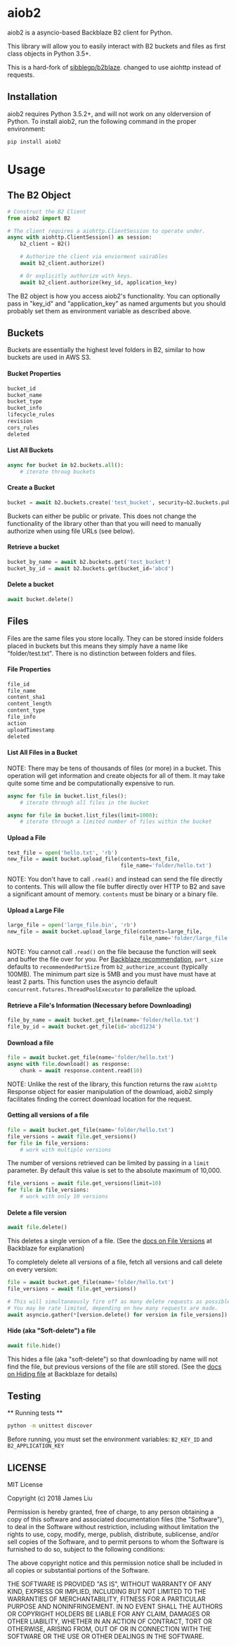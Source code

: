 # aiob2

aiob2 is a asyncio-based Backblaze B2 client for Python.

This library will allow you to easily interact with B2 buckets and files as first
class objects in Python 3.5+.

This is a hard-fork of [sibblegp/b2blaze](https://github.com/sibblegp/b2blaze).
changed to use aiohttp instead of requests.

## Installation

aiob2 requires Python 3.5.2+, and will  not work on any olderversion of Python.
To install aiob2, run the following command in the proper environment:

```bas aiobh
pip install aiob2
```

# Usage

## The B2 Object

```python
# Construct the B2 Client
from aiob2 import B2

# The client requires a aiohttp.ClientSession to operate under.
async with aiohttp.ClientSession() as session:
    b2_client = B2()

    # Authorize the client via enviorment vairables
    await b2_client.authorize()

    # Or explicitly authorize with keys.
    await b2_client.authorize(key_id, application_key)
```

The B2 object is how you access aiob2's functionality. You can optionally pass
in "key_id" and "application_key" as named arguments but you should probably set
them as environment variable as described above.

## Buckets

Buckets are essentially the highest level folders in B2, similar to how buckets
are used in AWS S3.

#### Bucket Properties

```python
bucket_id
bucket_name
bucket_type
bucket_info
lifecycle_rules
revision
cors_rules
deleted
```

#### List All Buckets

```python
async for bucket in b2.buckets.all():
    # iterate throug buckets
```

#### Create a Bucket

```python
bucket = await b2.buckets.create('test_bucket', security=b2.buckets.public)
```

Buckets can either be public or private. This does not change the functionality
of the library other than that you will need to manually authorize when using
file URLs (see below).

#### Retrieve a bucket

```python
bucket_by_name = await b2.buckets.get('test_bucket')
bucket_by_id = await b2.buckets.get(bucket_id='abcd')
```

#### Delete a bucket

```python
await bucket.delete()
```

## Files

Files are the same files you store locally. They can be stored inside folders
placed in buckets but this means they simply have a name like "folder/test.txt".
There is no distinction between folders and files.

#### File Properties

```python
file_id
file_name
content_sha1
content_length
content_type
file_info
action
uploadTimestamp
deleted
```

#### List All Files in a Bucket

NOTE: There may be tens of thousands of files (or more) in a bucket. This
operation will get information and create objects for all of them. It may take
quite some time and be computationally expensive to run.

```python
async for file in bucket.list_files():
    # iterate through all files in the bucket

async for file in bucket.list_files(limit=1000):
    # iterate through a limited number of files within the bucket
```

#### Upload a File

```python
text_file = open('hello.txt', 'rb')
new_file = await bucket.upload_file(contents=text_file,
                                    file_name='folder/hello.txt')
```

NOTE: You don't have to call `.read()` and instead can send the file directly to
contents. This will allow the file buffer directly over HTTP to B2 and save a
significant amount of memory. `contents` must be binary or a binary file.

#### Upload a Large File

```python
large_file = open('large_file.bin', 'rb')
new_file = await bucket.upload_large_file(contents=large_file,
                                          file_name='folder/large_file.bin')
```

NOTE: You cannot call `.read()` on the file because the function will seek and
buffer the file over for you. Per
[Backblaze recommendation](https://www.backblaze.com/b2/docs/large_files.html),
`part_size` defaults to `recommendedPartSize` from `b2_authorize_account`
(typically 100MB). The minimum part size is 5MB and you must have must have at
least 2 parts. This function uses the asyncio default
`concurrent.futures.ThreadPoolExecutor` to parallelize the upload.

#### Retrieve a File's Information (Necessary before Downloading)

```python
file_by_name = await bucket.get_file(name='folder/hello.txt')
file_by_id = await bucket.get_file(id='abcd1234')
```

#### Download a file

```python
file = await bucket.get_file(name='folder/hello.txt')
async with file.download() as response:
    chunk = await response.content.read(10)
```

NOTE: Unlike the rest of the library, this function returns the raw `aiohttp`
Response object for easier manipulation of the download, aiob2 simply
facilitates finding the correct download location for the request.

#### Getting all versions of a file

```python
file = await bucket.get_file(name='folder/hello.txt')
file_versions = await file.get_versions()
for file in file_versions:
    # work with multiple versions
```

The number of versions retrieved can be limited by passing in a `limit`
parameter. By default this value is set to the absolute maximum of 10,000.

```python
file_versions = await file.get_versions(limit=10)
for file in file_versions:
    # work with only 10 versions
```

#### Delete a file version

```python
await file.delete()
```

This deletes a single version of a file. (See the
[docs on File Versions](https://www.backblaze.com/b2/docs/b2_delete_file_version.html)
at Backblaze for explanation)

To completely delete all versions of a file, fetch all versions and call delete
on every version:

```python
file = await bucket.get_file(name='folder/hello.txt')
file_versions = await file.get_versions()

# This will simultaneously fire off as many delete requests as possible.
# You may be rate limited, depending on how many requests are made.
await asyncio.gather(*[version.delete() for version in file_versions])
```

#### Hide (aka "Soft-delete") a file

```python
await file.hide()
```

This hides a file (aka "soft-delete") so that downloading by name will not find
the file, but previous versions of the file are still stored. (See the
[docs on Hiding file](https://www.backblaze.com/b2/docs/b2_hide_file.html) at
Backblaze for details)

## Testing

** Running tests **

``` bash
python -m unittest discover
```

Before running, you must set the environment variables:
`B2_KEY_ID` and `B2_APPLICATION_KEY`

## LICENSE

MIT License

Copyright (c) 2018 James Liu

Permission is hereby granted, free of charge, to any person obtaining a copy
of this software and associated documentation files (the "Software"), to deal
in the Software without restriction, including without limitation the rights
to use, copy, modify, merge, publish, distribute, sublicense, and/or sell
copies of the Software, and to permit persons to whom the Software is
furnished to do so, subject to the following conditions:

The above copyright notice and this permission notice shall be included in all
copies or substantial portions of the Software.

THE SOFTWARE IS PROVIDED "AS IS", WITHOUT WARRANTY OF ANY KIND, EXPRESS OR
IMPLIED, INCLUDING BUT NOT LIMITED TO THE WARRANTIES OF MERCHANTABILITY,
FITNESS FOR A PARTICULAR PURPOSE AND NONINFRINGEMENT. IN NO EVENT SHALL THE
AUTHORS OR COPYRIGHT HOLDERS BE LIABLE FOR ANY CLAIM, DAMAGES OR OTHER
LIABILITY, WHETHER IN AN ACTION OF CONTRACT, TORT OR OTHERWISE, ARISING FROM,
OUT OF OR IN CONNECTION WITH THE SOFTWARE OR THE USE OR OTHER DEALINGS IN THE
SOFTWARE.
